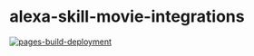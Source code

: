 # alexa-skill-movie-integrations

[![pages-build-deployment](https://github.com/GonzaloHirsch/alexa-skill-movie-integrations/actions/workflows/pages/pages-build-deployment/badge.svg)](https://github.com/GonzaloHirsch/alexa-skill-movie-integrations/actions/workflows/pages/pages-build-deployment)